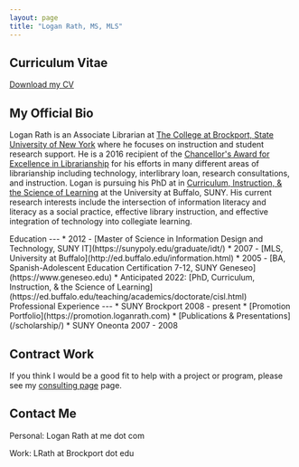 ```yaml
---
layout: page
title: "Logan Rath, MS, MLS"
---
```



Curriculum Vitae
---
[<i class="fas fa-file-pdf fa-2x pr-2 ml-3"></i>Download my CV](/rath_cv_web.pdf)


My Official Bio
---
Logan Rath is an Associate Librarian at [The College at Brockport, State University of New York](https://brockport.edu/library) where he focuses on instruction and student research support. He is a 2016 recipient of the [Chancellor's Award for Excellence in Librarianship](https://www.suny.edu/impact/education/faculty/chancellorsawards/) for his efforts in many different areas of librarianship including technology, interlibrary loan, research consultations, and instruction. Logan is pursuing his PhD at in [Curriculum, Instruction, &amp; the Science of Learning](https://ed.buffalo.edu/teaching/academics/doctorate/cisl.html) at  the University at Buffalo, SUNY. His current research interests include the intersection of information literacy and literacy as a social practice, effective library instruction, and effective integration of technology into collegiate learning.

<div class="row">
<div class="col-sm-7" markdown="1">
Education
---
* 2012 - [Master of Science in Information Design and Technology, SUNY IT](https://sunypoly.edu/graduate/idt/)
* 2007 - [MLS, University at Buffalo](http://ed.buffalo.edu/information.html)
* 2005 - [BA, Spanish-Adolescent Education Certification 7-12, SUNY Geneseo](https://www.geneseo.edu)
* Anticipated 2022: [PhD, Curriculum, Instruction, &amp; the Science of Learning](https://ed.buffalo.edu/teaching/academics/doctorate/cisl.html)
</div>
<div class="col-sm-3" markdown="1">
Professional Experience
---
* SUNY Brockport 2008 - present
  * [Promotion Portfolio](https://promotion.loganrath.com)
  * [Publications &amp; Presentations](/scholarship/)
* SUNY Oneonta 2007 - 2008
</div></div>

Contract Work
---
If you think I would be a good fit to help with a project or program, please see my [consulting page](/consulting/) page.


Contact Me
---
Personal: Logan Rath at me dot com

Work: LRath at Brockport dot edu
